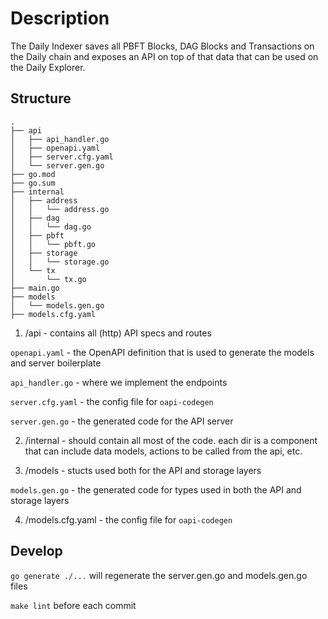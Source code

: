 # Description
The Daily Indexer saves all PBFT Blocks, DAG Blocks and Transactions on the Daily chain and exposes an API on top of that data that can be used on the Daily Explorer.

## Structure

```
.
├── api
│   ├── api_handler.go
│   ├── openapi.yaml
│   ├── server.cfg.yaml
│   └── server.gen.go
├── go.mod
├── go.sum
├── internal
│   ├── address
│   │   └── address.go
│   ├── dag
│   │   └── dag.go
│   ├── pbft
│   │   └── pbft.go
│   ├── storage
│   │   └── storage.go
│   └── tx
│       └── tx.go
├── main.go
├── models
│   └── models.gen.go
├── models.cfg.yaml
```

1. /api - contains all (http) API specs and routes

`openapi.yaml` - the OpenAPI definition that is used to generate the models and server boilerplate

`api_handler.go` - where we implement the endpoints

`server.cfg.yaml` - the config file for `oapi-codegen`

`server.gen.go` - the generated code for the API server

2. /internal - should contain all most of the code. each dir is a component that can include data models, actions to be called from the api, etc.

3. /models - stucts used both for the API and storage layers

`models.gen.go` - the generated code for types used in both the API and storage layers

4. /models.cfg.yaml - the config file for `oapi-codegen`

## Develop

`go generate ./...` will regenerate the server.gen.go and models.gen.go files

`make lint` before each commit